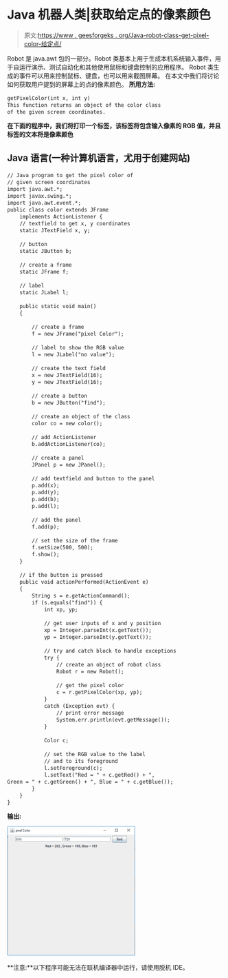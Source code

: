 # Java 机器人类|获取给定点的像素颜色

> 原文:[https://www . geesforgeks . org/Java-robot-class-get-pixel-color-给定点/](https://www.geeksforgeeks.org/java-robot-class-get-pixel-color-given-point/)

Robot 是 java.awt 包的一部分。Robot 类基本上用于生成本机系统输入事件，用于自运行演示、测试自动化和其他使用鼠标和键盘控制的应用程序。
Robot 类生成的事件可以用来控制鼠标、键盘，也可以用来截图屏幕。
在本文中我们将讨论如何获取用户提到的屏幕上的点的像素颜色。
**所用方法:**

```
getPixelColor(int x, int y)  
This function returns an object of the color class 
of the given screen coordinates. 
```

**在下面的程序中，我们将打印一个标签，该标签将包含输入像素的 RGB 值，并且标签的文本将是像素颜色**

## Java 语言(一种计算机语言，尤用于创建网站)

```
// Java program to get the pixel color of
// given screen coordinates
import java.awt.*;
import javax.swing.*;
import java.awt.event.*;
public class color extends JFrame
    implements ActionListener {
    // textfield to get x, y coordinates
    static JTextField x, y;

    // button
    static JButton b;

    // create a frame
    static JFrame f;

    // label
    static JLabel l;

    public static void main()
    {

        // create a frame
        f = new JFrame("pixel Color");

        // label to show the RGB value
        l = new JLabel("no value");

        // create the text field
        x = new JTextField(16);
        y = new JTextField(16);

        // create a button
        b = new JButton("find");

        // create an object of the class
        color co = new color();

        // add ActionListener
        b.addActionListener(co);

        // create a panel
        JPanel p = new JPanel();

        // add textfield and button to the panel
        p.add(x);
        p.add(y);
        p.add(b);
        p.add(l);

        // add the panel
        f.add(p);

        // set the size of the frame
        f.setSize(500, 500);
        f.show();
    }

    // if the button is pressed
    public void actionPerformed(ActionEvent e)
    {
        String s = e.getActionCommand();
        if (s.equals("find")) {
            int xp, yp;

            // get user inputs of x and y position
            xp = Integer.parseInt(x.getText());
            yp = Integer.parseInt(y.getText());

            // try and catch block to handle exceptions
            try {
                // create an object of robot class
                Robot r = new Robot();

                // get the pixel color
                c = r.getPixelColor(xp, yp);
            }
            catch (Exception evt) {
                // print error message
                System.err.println(evt.getMessage());
            }

            Color c;

            // set the RGB value to the label
            // and to its foreground
            l.setForeground(c);
            l.setText("Red = " + c.getRed() + ",
Green = " + c.getGreen() + ", Blue = " + c.getBlue());
        }
    }
}
```

**输出:**

![](img/55d2717461a43995df9e963316eb0bb5.png)

**注意:**以下程序可能无法在联机编译器中运行，请使用脱机 IDE。